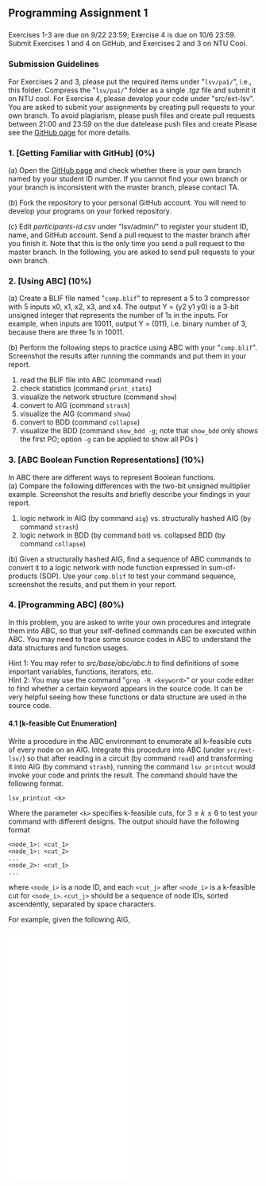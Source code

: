 ## Programming Assignment 1

###
Exercises 1-3 are due on 9/22 23:59; Exercise 4 is due on 10/6 23:59.  
Submit Exercises 1 and 4 on GitHub, and Exercises 2 and 3 on NTU Cool.

### Submission Guidelines
For Exercises 2 and 3, please put the required items under "`lsv/pa1/`", i.e., this folder. 
Compress the "`lsv/pa1/`" folder as a single *.tgz* file and submit it on NTU cool. For Exercise 4, please develop your code under "src/ext-lsv". 
You are asked to submit your assignments by creating pull requests to your own branch. 
To avoid plagiarism, please push files and create
pull requests between 21:00 and 23:59 on the due datelease push files and create
Please see the [GitHub page](https://github.com/NTU-ALComLab/LSV-PA) for more details.

### 1. [Getting Familiar with GitHub] (0%)
(a) Open the [GitHub page](https://github.com/NTU-ALComLab/LSV-PA) and check whether there is your own branch named by your student ID number. 
If you cannot find your own branch or your branch is inconsistent with the master branch, please contact TA.  

(b) Fork the repository to your personal GitHub account. You will need to develop your programs on your forked repository.  

(c) Edit *participants-id.csv* under "lsv/admin/" to register your student ID, name, and GitHub account. 
Send a pull request to the master branch after you finish it. Note that this is the only time you send a pull request to the master branch. In the following, you are asked to send pull requests to your own branch.

### 2. [Using ABC] (10%)
(a) Create a BLIF file named "`comp.blif`" to represent a 5 to 3 compressor with 5 inputs x0, x1, x2, x3, and x4. The output Y = (y2 y1 y0) is a 3-bit unsigned integer that represents the number of 1s in the inputs. 
For example, when inputs are 10011, output Y = (011), i.e. binary number of 3, because there are three 1s in 10011.

(b) Perform the following steps to practice using ABC with your "`comp.blif`". Screenshot the results after running the commands and put them in your report.
 1. read the BLIF file into ABC (command `read`)
 2. check statistics (command `print_stats`)
 3. visualize the network structure (command `show`)
 4. convert to AIG (command `strash`)
 5. visualize the AIG (command `show`)
 6. convert to BDD (command `collapse`)
 7. visualize the BDD (command `show_bdd -g`; note that `show_bdd` only shows the first PO; option `-g` can be applied to show all POs ) 


### 3. [ABC Boolean Function Representations] (10%)  
In ABC there are different ways to represent Boolean functions.  
(a) Compare the following differences with the two-bit unsigned multiplier example. Screenshot the results and briefly describe your findings in your report.
1. logic network in AIG (by command `aig`) vs.
structurally hashed AIG (by command `strash`)
2. logic network in BDD (by command `bdd`) vs.
collapsed BDD (by command `collapse`)

(b) Given a structurally hashed AIG, find a sequence of ABC commands to convert it to a logic network with node function expressed in sum-of-products (SOP). Use your `comp.blif` to test your command sequence, screenshot the results, and put them in your report.

### 4. [Programming ABC] (80%)  
In this problem, you are asked to write your own procedures and integrate them into ABC, so that your self-defined commands can be executed within ABC. You may need to trace some source codes in ABC to understand the data structures and function usages.

Hint 1: You may refer to *src/base/abc/abc.h* to find definitions of some important variables, functions, iterators, etc.  
Hint 2: You may use the command "`grep -R <keyword>`" or your code editer to find whether a certain keyword appears in the source code. It can be very helpful seeing how these functions or data structure are used in the source code.

#### 4.1 [k-feasible Cut Enumeration]
Write a procedure in the ABC environment to enumerate all k-feasible cuts of every node on an AIG. Integrate this procedure into ABC (under `src/ext-lsv/`)
so that after reading in a circuit (by command `read`) and transforming it into AIG (by command `strash`), running the command `lsv printcut` would
invoke your code and prints the result.
The command should have the following format.
```
lsv_printcut <k>
```
Where the parameter `<k>` specifies k-feasible cuts, for $3\leq k\leq 6$ to test your command with different designs.
The output should have the following format
```
<node_1>: <cut_1>
<node_1>: <cut_2>
...
<node_2>: <cut_1>
...
```
where `<node_i>` is a node ID, and each `<cut_j>` after `<node_i>` is a k-feasible cut for `<node_i>`.
`<cut_j>` should be a sequence of node IDs, sorted ascendently, separated by space characters.

For example, given the following AIG,
<iframe src="example.pdf" width="50%" height="500" frameborder="0" />

a command to compute 3-feasible cuts and the corresponding output should look like:
```
abc 01> lsv_printcut 3
1: 1
2: 2
3: 3
4: 4
4: 1 2
5: 5
5: 2 3
6: 6
6: 4 5
6: 1 2 5
6: 2 3 4
6: 1 2 3
```

***Notice.*** Note that there may be some built-in functions in ABC computing cut enumeration. 
You are allowed to refer to them, but you have to write your own procedures. 
Directly calling or copying from the built-in functions will be viewed as plagiarism.


### Files to Submit
1. The BLIF file in problem 2(a).
2. The PDF report named `report.pdf`.
3. The source codes in problem 4 (by pull request).
